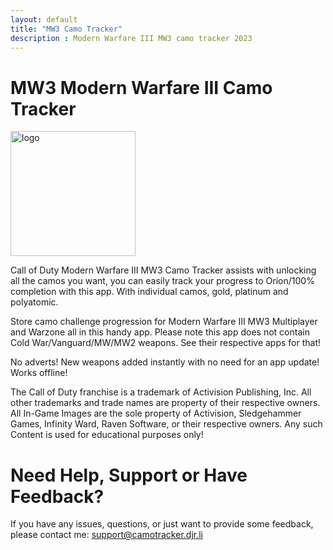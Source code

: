 ```yaml
---
layout: default
title: "MW3 Camo Tracker"
description : Modern Warfare III MW3 camo tracker 2023
---
```

# MW3 Modern Warfare III Camo Tracker

<div>
<img width="200" alt="logo"  src="https://camotracker.djr.li/MW3_CAMOTRACKER.png" style="max-width:100%;">
</div>

Call of Duty Modern Warfare III MW3 Camo Tracker assists with unlocking all the camos you want, you can easily track your progress to Orion/100% completion with this app. With individual camos, gold, platinum and polyatomic. 

Store camo challenge progression for Modern Warfare III MW3 Multiplayer and Warzone all in this handy app. Please note this app does not contain Cold War/Vanguard/MW/MW2 weapons. See their respective apps for that!

No adverts!
New weapons added instantly with no need for an app update!
Works offline!

The Call of Duty franchise is a trademark of Activision Publishing, Inc. All other trademarks and trade names are property of their respective owners. All In-Game Images are the sole property of Activision, Sledgehammer Games, Infinity Ward, Raven Software, or their respective owners. Any such Content is used for educational purposes only!

# Need Help, Support or Have Feedback?
If you have any issues, questions, or just want to provide some feedback, please contact me: <support@camotracker.djr.li>
